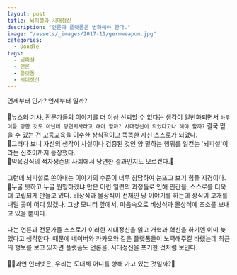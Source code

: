 ```yaml
---
layout: post
title: 뇌피셜과 시대정신
description: "언론과 플랫폼은 변화해야 한다."
image: "/assets/_images/2017-11/germweapon.jpg"
categories:
  - Doodle
tags:
  - 뇌피셜
  - 언론
  - 플랫폼
  - 시대정신
---
```



언제부터 인가? 언제부터 일까?<br/>
<br/>
뉴스와 기사, 전문가들의 이야기를 더 이상 신뢰할 수 없다는 생각이 일반화되면서 `하루 이틀 당한 것도 아닌데 당연지사라고 해야 할까? 시대정신이 되었다고나 해야 할까?` 결국 믿을 수 있는 건 고등교육을 이수한 상식적이고 똑똑한 자신 스스로가 되었다.<br/>
그러다 보니 자신의 생각이 사실이나 검증된 것인 양 말하는 행위를 일컫는 '뇌피셜'이라는 신조어까지 등장했다.<br/>
약육강식의 적자생존의 사회에서 당연한 결과인지도 모르겠다.<br/>
<br/>
그런데 뇌피셜로 쏟아내는 이야기의 수준이 너무 참담하여 눈뜨고 보기 힘들 지경이다.<br/>
누굴 탓하고 누굴 원망하겠냐 만은 이런 일련의 과정들로 인해 인간을, 스스로를 더욱더 고립되게 만들고 있다. 비상식과 몰상식이 전체인 냥 이야기를 하는데 상식이 고개를 내밀 곳이 어디 있겠나. 그냥 모니터 앞에서, 마음속으로 비상식과 몰상식에 조소를 보내고 있을 뿐이다.<br/>
<br/>
나는 언론과 전문가들 스스로가 이러한 시대정신을 읽고 개혁과 혁신을 하기엔 이미 늦었다고 생각한다. 때문에 네이버와 카카오와 같은 플랫폼들이 노력해주길 바랬는데 최근의 행보를 보고 있자면 플랫폼도 언론을, 시대정신을 포기한 것처럼 보인다.<br/>
<br/>
과연 인터넷은, 우리는 도대체 어디를 향해 가고 있는 것일까?
<br/>
<br/>
<script async src="//pagead2.googlesyndication.com/pagead/js/adsbygoogle.js"></script>
<ins class="adsbygoogle"
     style="display:block; text-align:center;"
     data-ad-layout="in-article"
     data-ad-format="fluid"
     data-ad-client="ca-pub-7593661227946185"
     data-ad-slot="1704507028"></ins>
<script>
     (adsbygoogle = window.adsbygoogle || []).push({});
</script>

